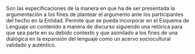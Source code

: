 Son las especificaciones de la manera en que ha de ser presentada la argumentación a los fines de plantear el argumento ante los participantes del hecho en la Entidad. Permite que se pueda incorporar en el Esquema de Lenguaje un contenido a manera de discurso siguiendo una retórica para que sea parte en su debido contexto y que asimilado a los fines de una dialógica en la expansión del lenguaje como un acervo sociocultural validado y auténtico.

